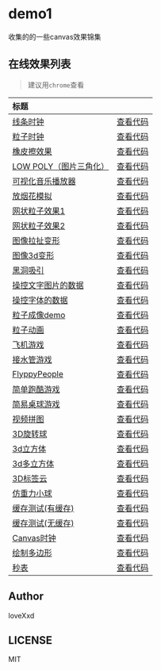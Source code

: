 # demo1

收集的的一些canvas效果锦集<br>

## 在线效果列表

> 建议用`chrome`查看

[placeholder]:p

| 标题 |  |
|:-------- |:--------:|                                                                       
| [线条时钟](http://loveXxd.github.io/demo1/src/Funny-demo/coolClock/index2.html) | [查看代码](https://github.com/loveXxd/webGl/tree/master/demo1/src/Funny-demo/coolClock) |
| [粒子时钟](http://loveXxd.github.io/demo1/src/Funny-demo/coolClock/index.html) | [查看代码](https://github.com/loveXxd/webGl/tree/master/demo1/src/Funny-demo/coolClock) |
| [橡皮擦效果](http://loveXxd.github.io/demo1/src/Funny-demo/clip/clip.html) | [查看代码](https://github.com/loveXxd/webGl/tree/master/demo1/src/Funny-demo/clip) |
| [LOW POLY（图片三角化）](http://loveXxd.github.io/demo1/src/Funny-demo/lowpoly/index.html) | [查看代码](https://github.com/loveXxd/webGl/tree/master/demo1/src/Funny-demo/lowpoly) |
| [可视化音乐播放器](http://loveXxd.github.io/demo1/src/Funny-demo/musicPlayer/index.html) | [查看代码](https://github.com/loveXxd/webGl/tree/master/demo1/src/Funny-demo/musicPlayer) |
| [放烟花模拟](http://loveXxd.github.io/demo1/src/Funny-demo/shotFire/shotFire.html) | [查看代码](https://github.com/loveXxd/webGl/tree/master/demo1/src/Funny-demo/shotFire) |
| [网状粒子效果1](http://loveXxd.github.io/demo1/src/Funny-demo/netparticle/net_1.html) | [查看代码](https://github.com/loveXxd/webGl/tree/master/demo1/src/Funny-demo/netparticle) |
| [网状粒子效果2](http://loveXxd.github.io/demo1/src/Funny-demo/netparticle/net_2.html) | [查看代码](https://github.com/loveXxd/webGl/tree/master/demo1/src/Funny-demo/netparticle) |
| [图像拉扯变形](http://loveXxd.github.io/demo1/src/Funny-demo/transform/demo1.html) | [查看代码](https://github.com/loveXxd/webGl/tree/master/demo1/src/Funny-demo/transform) |
| [图像3d变形](http://loveXxd.github.io/demo1/src/Funny-demo/transform/demo2.html) | [查看代码](https://github.com/loveXxd/webGl/tree/master/demo1/src/Funny-demo/transform) |
| [黑洞吸引](http://loveXxd.github.io/demo1/src/Particle-demo/blackhole/blackhole.html) | [查看代码](https://github.com/loveXxd/webGl/tree/master/demo1/src/Particle-demo/blackhole) |
| [操控文字图片的数据](http://loveXxd.github.io/demo1/src/Particle-demo/imgdata/controlImgData.html) | [查看代码](https://github.com/loveXxd/webGl/tree/master/demo1/src/Particle-demo/imgdata) |
| [操控字体的数据](http://loveXxd.github.io/demo1/src/Particle-demo/imgdata/controlImgData2.html) | [查看代码](https://github.com/loveXxd/webGl/tree/master/demo1/src/Particle-demo/imgdata) |
| [粒子成像demo](http://loveXxd.github.io/demo1/src/Particle-demo/orangutan/index.html) | [查看代码](https://github.com/loveXxd/webGl/tree/master/demo1/src/Particle-demo/orangutan) |
| [粒子动画](http://loveXxd.github.io/demo1/src/Particle-demo/animateStep/index.html) | [查看代码](https://github.com/loveXxd/webGl/tree/master/demo1/src/Particle-demo/animateStep) |
| [飞机游戏](http://loveXxd.github.io/demo1/src/Game-demo/planGame/index.html) | [查看代码](https://github.com/loveXxd/webGl/tree/master/demo1/src/Game-demo/planGame) |
| [接水管游戏](http://loveXxd.github.io/demo1/src/Game-demo/connectPipe/easyPipes.html) | [查看代码](https://github.com/loveXxd/webGl/tree/master/demo1/src/Game-demo/connectPipe) |
| [FlyppyPeople](http://loveXxd.github.io/demo1/src/Game-demo/FlppyPeople/index.html) | [查看代码](https://github.com/loveXxd/webGl/tree/master/demo1/src/Game-demo/FlppyPeople) |
| [简单跑酷游戏](http://loveXxd.github.io/demo1/src/Game-demo/runningMan/index.html) | [查看代码](https://github.com/loveXxd/webGl/tree/master/demo1/src/Game-demo/runningMan) |
| [简易桌球游戏](http://loveXxd.github.io/demo1/src/Game-demo/snooker/snooker.html) | [查看代码](https://github.com/loveXxd/webGl/tree/master/demo1/src/Game-demo/snooker) |
| [视频拼图](http://loveXxd.github.io/demo1/src/Game-demo/vedioPintu.html) | [查看代码](https://github.com/loveXxd/webGl/tree/master/demo1/src/Game-demo) |
| [3D旋转球](http://loveXxd.github.io/demo1/src/3D-demo/3Dball.html) | [查看代码](https://github.com/loveXxd/webGl/tree/master/demo1/src/3D-demo) |
| [3d立方体](http://loveXxd.github.io/demo1/src/3D-demo/3Dcube.html) | [查看代码](https://github.com/loveXxd/webGl/tree/master/demo1/src/3D-demo) |
| [3d多立方体](http://loveXxd.github.io/demo1/src/3D-demo/3Dcubes.html) | [查看代码](https://github.com/loveXxd/webGl/tree/master/demo1/src/3D-demo) |
| [3D标签云](http://loveXxd.github.io/demo1/src/3D-demo/3Dtag.html) | [查看代码](https://github.com/loveXxd/webGl/tree/master/demo1/src/3D-demo) |
| [仿重力小球](http://loveXxd.github.io/demo1/src/Other-demo/shotBall.html) | [查看代码](https://github.com/loveXxd/webGl/tree/master/demo1/src/Other-demo) |
| [缓存测试(有缓存)](http://loveXxd.github.io/demo1/src/Other-demo/cache/test.html) | [查看代码](https://github.com/loveXxd/webGl/tree/master/demo1/src/Other-demo/cache) |
| [缓存测试(无缓存)](http://loveXxd.github.io/demo1/src/Other-demo/cache/test2.html) | [查看代码](https://github.com/loveXxd/webGl/tree/master/demo1/src/Other-demo/cache) |
| [Canvas时钟](http://loveXxd.github.io/demo1/src/Other-demo/clock.html) | [查看代码](https://github.com/loveXxd/webGl/tree/master/demo1/src/Other-demo) |
| [绘制多边形](http://loveXxd.github.io/demo1/src/Other-demo/duobianxing.html) | [查看代码](https://github.com/loveXxd/webGl/tree/master/demo1/src/Other-demo) |
| [秒表](http://loveXxd.github.io/demo1/src/Other-demo/stopWatch.html) | [查看代码](https://github.com/loveXxd/webGl/tree/master/demo1/src/Other-demo) |

[/placeholder]:p

## Author
loveXxd

## LICENSE
MIT


